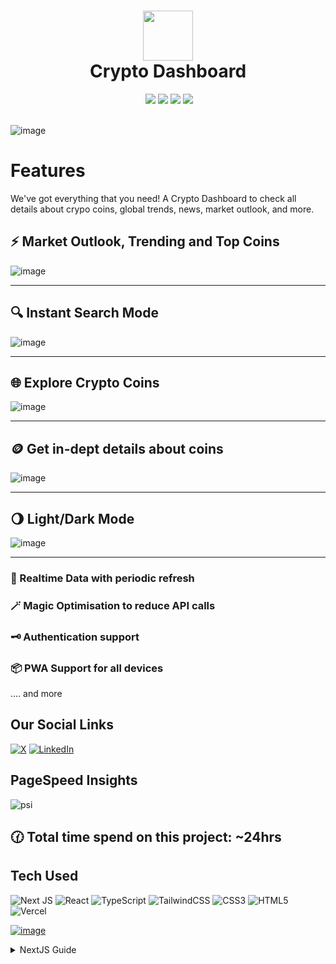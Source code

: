 <div align="center">
 <h1> <img src="https://crypto-dashboard-vg.vercel.app/logo.png" width="80px"><br/>Crypto Dashboard</h1>
 <a href="https://www.buymeacoffee.com/VishwaGauravIn" target="_blank"><img alt="" src="https://img.shields.io/badge/Buy%20Me%20a%20Coffee-ffdd00?style=flat&logo=buy-me-a-coffee&logoColor=black" style="vertical-align:center" /></a>
 <img src="https://img.shields.io/npm/v/npm?style=normal"/>
 <img src="https://img.shields.io/website?style=normal&url=https%3A%2F%2Fcrypto-dashboard-vg.vercel.app/"/> 
 <img src="https://img.shields.io/badge/License-AGPL%20v3-brightgreen?style=normal"/>
 <img src="https://img.shields.io/github/languages/code-size/VishwaGauravIn/crypto-dashboard?logo=github&style=normal"/>
</div>
<br/>

![image](https://github.com/user-attachments/assets/32a14d0c-2c8a-4544-9435-863e32d636e0)

# Features
We've got everything that you need! A Crypto Dashboard to check all details about crypo coins, global trends, news, market outlook, and more.

## ⚡ Market Outlook, Trending and Top Coins
![image](https://github.com/user-attachments/assets/32a14d0c-2c8a-4544-9435-863e32d636e0)

---

## 🔍 Instant Search Mode
![image](https://github.com/user-attachments/assets/ec0e6292-c782-49e2-ad0e-53445d8d1d2d)

---

## 🌐 Explore Crypto Coins
![image](https://github.com/user-attachments/assets/c5e5e1b3-fbff-4f2a-90b1-5bc6f5105f7b)

---

## 🪙 Get in-dept details about coins 
![image](https://github.com/user-attachments/assets/f08e6b86-ce82-468b-aaa8-e41c59b987db)

---

## 🌖 Light/Dark Mode
![image](https://github.com/user-attachments/assets/83f22249-fa0f-4af1-b971-26c6596dcf16)

---

### 🔴 Realtime Data with periodic refresh

### 🪄 Magic Optimisation to reduce API calls

### 🗝️ Authentication support

### 📦 PWA Support for all devices

.... and more

## Our Social Links
[![X](https://img.shields.io/badge/X-black.svg?style=normal&logo=X&logoColor=white)](https://x.com/VishwaGauravIn)
[![LinkedIn](https://img.shields.io/badge/linkedin-%230077B5.svg?style=normal&logo=linkedin&logoColor=white)](https://linkedin.com/in/VishwaGauravIn)

## PageSpeed Insights
![psi](https://github.com/VishwaGauravIn/youtube-word-frequency-counter/assets/81325730/eb1e6103-9516-4909-bf79-c1a4af930bfb)

## 🕜 Total time spend on this project: ~24hrs

## Tech Used
![Next JS](https://img.shields.io/badge/Next-black?style=for-the-badge&logo=next.js&logoColor=white)
![React](https://img.shields.io/badge/react-%2320232a.svg?style=for-the-badge&logo=react&logoColor=%2361DAFB)
![TypeScript](https://img.shields.io/badge/typescript-%23007ACC.svg?style=for-the-badge&logo=typescript&logoColor=white)
![TailwindCSS](https://img.shields.io/badge/tailwindcss-%2338B2AC.svg?style=for-the-badge&logo=tailwind-css&logoColor=white)
![CSS3](https://img.shields.io/badge/css3-%231572B6.svg?style=for-the-badge&logo=css3&logoColor=white)
![HTML5](https://img.shields.io/badge/html5-%23E34F26.svg?style=for-the-badge&logo=html5&logoColor=white)
![Vercel](https://img.shields.io/badge/vercel-%23000000.svg?style=for-the-badge&logo=vercel&logoColor=white)

[![image](https://user-images.githubusercontent.com/81325730/209995550-63bdb319-f8fd-4383-bcfc-9021c4bc5642.png)](https://vercel.com/?utm_source=team_vishwagauravin&utm_campaign=oss)

<details>
<summary>
  NextJS Guide
</summary>

## Getting Started

First, run the development server:

```bash
npm run dev
# or
yarn dev
# or
pnpm dev
# or
bun dev
```

Open [http://localhost:3000](http://localhost:3000) with your browser to see the result.

You can start editing the page by modifying `app/page.tsx`. The page auto-updates as you edit the file.

This project uses [`next/font`](https://nextjs.org/docs/basic-features/font-optimization) to automatically optimize and load Inter, a custom Google Font.

## Learn More

To learn more about Next.js, take a look at the following resources:

- [Next.js Documentation](https://nextjs.org/docs) - learn about Next.js features and API.
- [Learn Next.js](https://nextjs.org/learn) - an interactive Next.js tutorial.

You can check out [the Next.js GitHub repository](https://github.com/vercel/next.js/) - your feedback and contributions are welcome!

## Deploy on Vercel

The easiest way to deploy your Next.js app is to use the [Vercel Platform](https://vercel.com/new?utm_medium=default-template&filter=next.js&utm_source=create-next-app&utm_campaign=create-next-app-readme) from the creators of Next.js.

Check out our [Next.js deployment documentation](https://nextjs.org/docs/deployment) for more details.

  
</details>
